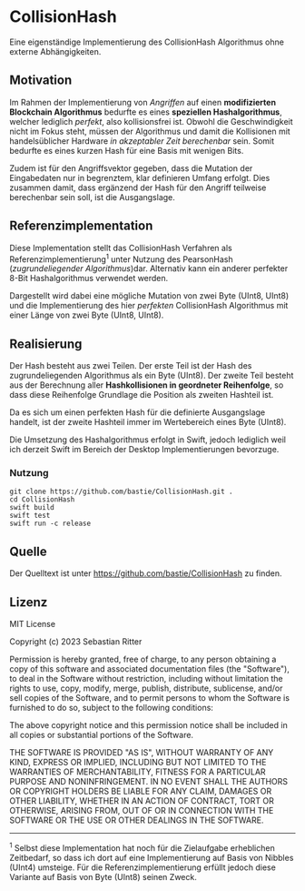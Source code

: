 # CollisionHash
 
<span title="standalone implementation of collisions hash algorithm">
Eine eigenständige Implementierung des CollisionHash Algorithmus ohne externe Abhängigkeiten.
</span>

## Motivation

Im Rahmen der Implementierung von *Angriffen* auf einen **modifizierten Blockchain Algorithmus**  bedurfte es eines **speziellen Hashalgorithmus**, welcher lediglich *perfekt*, also kollisionsfrei ist. Obwohl die Geschwindigkeit nicht im Fokus steht, müssen der Algorithmus und damit die Kollisionen mit handelsüblicher Hardware *in akzeptabler Zeit berechenbar* sein. Somit bedurfte es eines kurzen Hash für eine Basis mit wenigen Bits. 

Zudem ist für den Angriffsvektor gegeben, dass die Mutation der Eingabedaten nur in begrenztem, klar definieren Umfang erfolgt. Dies zusammen damit, dass ergänzend der Hash für den Angriff teilweise berechenbar sein soll, ist die Ausgangslage.

## Referenzimplementation

Diese Implementation stellt das CollisionHash Verfahren als Referenzimplementierung<sup>1</sup> unter Nutzung des PearsonHash (*zugrundeliegender Algorithmus*)dar. Alternativ kann ein anderer perfekter 8-Bit Hashalgorithmus verwendet werden. 

Dargestellt wird dabei eine mögliche Mutation von zwei Byte (UInt8, UInt8) und die Implementierung des hier *perfekten* CollisionHash Algorithmus mit einer Länge von zwei Byte (UInt8, UInt8).

## Realisierung

Der Hash besteht aus zwei Teilen. Der erste Teil ist der Hash des zugrundeliegenden Algorithmus als ein Byte (UInt8). Der zweite Teil besteht aus der Berechnung aller **Hashkollisionen in geordneter Reihenfolge**, so dass diese Reihenfolge Grundlage die Position als zweiten Hashteil ist.

Da es sich um einen perfekten Hash für die definierte Ausgangslage handelt, ist der zweite Hashteil immer im Wertebereich eines Byte (UInt8).

Die Umsetzung des Hashalgorithmus erfolgt in Swift, jedoch lediglich weil ich derzeit Swift im Bereich der Desktop Implementierungen bevorzuge.

### Nutzung

    git clone https://github.com/bastie/CollisionHash.git .
    cd CollisionHash
    swift build
    swift test
    swift run -c release


## Quelle

Der Quelltext ist unter https://github.com/bastie/CollisionHash zu finden.

## Lizenz

MIT License

Copyright (c) 2023 Sebastian Ritter

Permission is hereby granted, free of charge, to any person obtaining a copy
of this software and associated documentation files (the "Software"), to deal
in the Software without restriction, including without limitation the rights
to use, copy, modify, merge, publish, distribute, sublicense, and/or sell
copies of the Software, and to permit persons to whom the Software is
furnished to do so, subject to the following conditions:

The above copyright notice and this permission notice shall be included in all
copies or substantial portions of the Software.

THE SOFTWARE IS PROVIDED "AS IS", WITHOUT WARRANTY OF ANY KIND, EXPRESS OR
IMPLIED, INCLUDING BUT NOT LIMITED TO THE WARRANTIES OF MERCHANTABILITY,
FITNESS FOR A PARTICULAR PURPOSE AND NONINFRINGEMENT. IN NO EVENT SHALL THE
AUTHORS OR COPYRIGHT HOLDERS BE LIABLE FOR ANY CLAIM, DAMAGES OR OTHER
LIABILITY, WHETHER IN AN ACTION OF CONTRACT, TORT OR OTHERWISE, ARISING FROM,
OUT OF OR IN CONNECTION WITH THE SOFTWARE OR THE USE OR OTHER DEALINGS IN THE
SOFTWARE.


-----

<sup>1</sup> Selbst diese Implementation hat noch für die Zielaufgabe erheblichen Zeitbedarf, so dass ich dort auf eine Implementierung auf Basis von Nibbles (UInt4) umsteige. Für die Referenzimplementierung erfüllt jedoch diese Variante auf Basis von Byte (UInt8) seinen Zweck.
